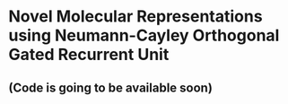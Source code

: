 # Novel Molecular Representations using Neumann-Cayley Orthogonal Gated Recurrent Unit

## (Code is going to be available soon)

